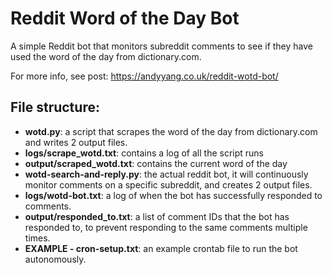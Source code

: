 # Reddit Word of the Day Bot
A simple Reddit bot that monitors subreddit comments to see if they have used the word of the day from dictionary.com.

For more info, see post: https://andyyang.co.uk/reddit-wotd-bot/

## File structure:
* **wotd.py**: a script that scrapes the word of the day from dictionary.com and writes 2 output files.
 * **logs/scrape_wotd.txt**: contains a log of all the script runs
 * **output/scraped_wotd.txt**: contains the current word of the day
* **wotd-search-and-reply.py**: the actual reddit bot, it will continuously monitor comments on a specific subreddit, and creates 2 output files.
 * **logs/wotd-bot.txt**: a log of when the bot has successfully responded to comments.
 * **output/responded_to.txt**: a list of comment IDs that the bot has responded to, to prevent responding to the same comments multiple times.
* **EXAMPLE - cron-setup.txt**: an example crontab file to run the bot autonomously.
